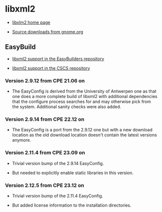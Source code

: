 # libxml2

  * [libxlm2 home page](http://xmlsoft.org/)

  * [Source downloads from gnome.org](https://download.gnome.org/sources/libxml2/)


## EasyBuild


  * [libxml2 support in the EasyBuilders repository](https://github.com/easybuilders/easybuild-easyconfigs/tree/develop/easybuild/easyconfigs/l/libxml2)

  * [libxml2 support in the CSCS repository](https://github.com/eth-cscs/production/tree/master/easybuild/easyconfigs/l/libxml2)


### Version 2.9.12 from CPE 21.06 on

  * The EasyConfig is derived from the University of Antwerpen one as that one does
    a more complete build of libxml2 with additional dependencies that the configure
    process searches for and may otherwise pick from the system. Additional sanity checks
    were also added.


### Version 2.9.14 from CPE 22.12 on

  * The EasyConfig is a port from the 2.9.12 one but with a new download location as 
    the old download location doesn't contain the latest versions anymore.


### Version 2.11.4 from CPE 23.09 on

  * Trivial version bump of the 2.9.14 EasyConfig.
  
  * But needed to explicitly enable static libraries in this version.


### Version 2.12.5 from CPE 23.12 on

  * Trivial version bump of the 2.11.4 EasyConfig.
  
  * But added license information to the installation directories.

